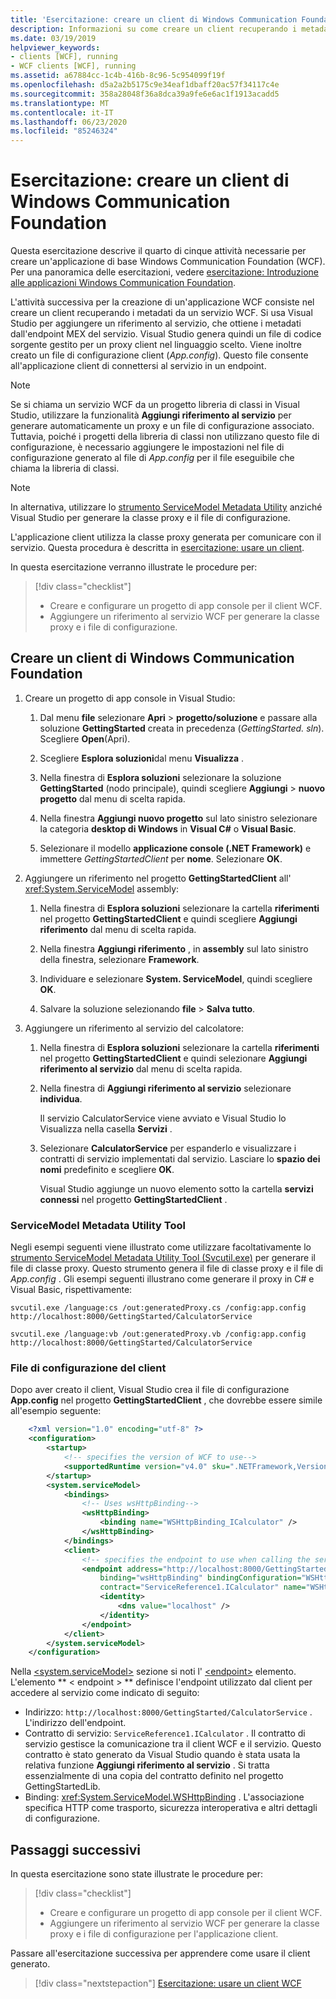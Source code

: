```yaml
---
title: 'Esercitazione: creare un client di Windows Communication Foundation'
description: Informazioni su come creare un client recuperando i metadati da un servizio WCF come parte di una serie di articoli che consentono di iniziare a creare un'applicazione WCF.
ms.date: 03/19/2019
helpviewer_keywords:
- clients [WCF], running
- WCF clients [WCF], running
ms.assetid: a67884cc-1c4b-416b-8c96-5c954099f19f
ms.openlocfilehash: d5a2a2b5175c9e34eaf1dbaff20ac57f34117c4e
ms.sourcegitcommit: 358a28048f36a8dca39a9fe6e6ac1f1913acadd5
ms.translationtype: MT
ms.contentlocale: it-IT
ms.lasthandoff: 06/23/2020
ms.locfileid: "85246324"
---
```

# <a name="tutorial-create-a-windows-communication-foundation-client"></a>Esercitazione: creare un client di Windows Communication Foundation

Questa esercitazione descrive il quarto di cinque attività necessarie per creare un'applicazione di base Windows Communication Foundation (WCF). Per una panoramica delle esercitazioni, vedere [esercitazione: Introduzione alle applicazioni Windows Communication Foundation](getting-started-tutorial.md).

L'attività successiva per la creazione di un'applicazione WCF consiste nel creare un client recuperando i metadati da un servizio WCF. Si usa Visual Studio per aggiungere un riferimento al servizio, che ottiene i metadati dall'endpoint MEX del servizio. Visual Studio genera quindi un file di codice sorgente gestito per un proxy client nel linguaggio scelto. Viene inoltre creato un file di configurazione client (*App.config*). Questo file consente all'applicazione client di connettersi al servizio in un endpoint.

> [!NOTE]
> Se si chiama un servizio WCF da un progetto libreria di classi in Visual Studio, utilizzare la funzionalità **Aggiungi riferimento al servizio** per generare automaticamente un proxy e un file di configurazione associato. Tuttavia, poiché i progetti della libreria di classi non utilizzano questo file di configurazione, è necessario aggiungere le impostazioni nel file di configurazione generato al file di *App.config* per il file eseguibile che chiama la libreria di classi.

> [!NOTE]
> In alternativa, utilizzare lo [strumento ServiceModel Metadata Utility](#servicemodel-metadata-utility-tool) anziché Visual Studio per generare la classe proxy e il file di configurazione.

L'applicazione client utilizza la classe proxy generata per comunicare con il servizio. Questa procedura è descritta in [esercitazione: usare un client](how-to-use-a-wcf-client.md).

In questa esercitazione verranno illustrate le procedure per:
> [!div class="checklist"]
>
> - Creare e configurare un progetto di app console per il client WCF.
> - Aggiungere un riferimento al servizio WCF per generare la classe proxy e i file di configurazione.

## <a name="create-a-windows-communication-foundation-client"></a>Creare un client di Windows Communication Foundation

1. Creare un progetto di app console in Visual Studio:

    1. Dal menu **file** selezionare **Apri**  >  **progetto/soluzione** e passare alla soluzione **GettingStarted** creata in precedenza (*GettingStarted. sln*). Scegliere **Open**(Apri).

    2. Scegliere **Esplora soluzioni**dal menu **Visualizza** .

    3. Nella finestra di **Esplora soluzioni** selezionare la soluzione **GettingStarted** (nodo principale), quindi scegliere **Aggiungi**  >  **nuovo progetto** dal menu di scelta rapida.

    4. Nella finestra **Aggiungi nuovo progetto** sul lato sinistro selezionare la categoria **desktop di Windows** in **Visual C#** o **Visual Basic**.

    5. Selezionare il modello **applicazione console (.NET Framework)** e immettere *GettingStartedClient* per **nome**. Selezionare **OK**.

2. Aggiungere un riferimento nel progetto **GettingStartedClient** all' <xref:System.ServiceModel> assembly:

    1. Nella finestra di **Esplora soluzioni** selezionare la cartella **riferimenti** nel progetto **GettingStartedClient** e quindi scegliere **Aggiungi riferimento** dal menu di scelta rapida.

    2. Nella finestra **Aggiungi riferimento** , in **assembly** sul lato sinistro della finestra, selezionare **Framework**.

    3. Individuare e selezionare **System. ServiceModel**, quindi scegliere **OK**.

    4. Salvare la soluzione selezionando **file**  >  **Salva tutto**.

3. Aggiungere un riferimento al servizio del calcolatore:

   1. Nella finestra di **Esplora soluzioni** selezionare la cartella **riferimenti** nel progetto **GettingStartedClient** e quindi selezionare **Aggiungi riferimento al servizio** dal menu di scelta rapida.

   2. Nella finestra di **Aggiungi riferimento al servizio** selezionare **individua**.

      Il servizio CalculatorService viene avviato e Visual Studio lo Visualizza nella casella **Servizi** .

   3. Selezionare **CalculatorService** per espanderlo e visualizzare i contratti di servizio implementati dal servizio. Lasciare lo **spazio dei nomi** predefinito e scegliere **OK**.

      Visual Studio aggiunge un nuovo elemento sotto la cartella **servizi connessi** nel progetto **GettingStartedClient** .

### <a name="servicemodel-metadata-utility-tool"></a>ServiceModel Metadata Utility Tool

Negli esempi seguenti viene illustrato come utilizzare facoltativamente lo [strumento ServiceModel Metadata Utility Tool (Svcutil.exe)](servicemodel-metadata-utility-tool-svcutil-exe.md) per generare il file di classe proxy. Questo strumento genera il file di classe proxy e il file di *App.config* . Gli esempi seguenti illustrano come generare il proxy in C# e Visual Basic, rispettivamente:

```shell
svcutil.exe /language:cs /out:generatedProxy.cs /config:app.config http://localhost:8000/GettingStarted/CalculatorService
```

```shell
svcutil.exe /language:vb /out:generatedProxy.vb /config:app.config http://localhost:8000/GettingStarted/CalculatorService
```

### <a name="client-configuration-file"></a>File di configurazione del client

Dopo aver creato il client, Visual Studio crea il file di configurazione **App.config** nel progetto **GettingStartedClient** , che dovrebbe essere simile all'esempio seguente:

```xml
    <?xml version="1.0" encoding="utf-8" ?>
    <configuration>
        <startup>
            <!-- specifies the version of WCF to use-->
            <supportedRuntime version="v4.0" sku=".NETFramework,Version=v4.6.1" />
        </startup>
        <system.serviceModel>
            <bindings>
                <!-- Uses wsHttpBinding-->
                <wsHttpBinding>
                    <binding name="WSHttpBinding_ICalculator" />
                </wsHttpBinding>
            </bindings>
            <client>
                <!-- specifies the endpoint to use when calling the service -->
                <endpoint address="http://localhost:8000/GettingStarted/CalculatorService"
                    binding="wsHttpBinding" bindingConfiguration="WSHttpBinding_ICalculator"
                    contract="ServiceReference1.ICalculator" name="WSHttpBinding_ICalculator">
                    <identity>
                        <dns value="localhost" />
                    </identity>
                </endpoint>
            </client>
        </system.serviceModel>
    </configuration>
```

Nella [\<system.serviceModel>](../configure-apps/file-schema/wcf/system-servicemodel.md) sezione si noti l' [\<endpoint>](../configure-apps/file-schema/wcf/endpoint-element.md) elemento. L'elemento ** &lt; endpoint &gt; ** definisce l'endpoint utilizzato dal client per accedere al servizio come indicato di seguito:

- Indirizzo: `http://localhost:8000/GettingStarted/CalculatorService` . L'indirizzo dell'endpoint.
- Contratto di servizio: `ServiceReference1.ICalculator` . Il contratto di servizio gestisce la comunicazione tra il client WCF e il servizio. Questo contratto è stato generato da Visual Studio quando è stata usata la relativa funzione **Aggiungi riferimento al servizio** . Si tratta essenzialmente di una copia del contratto definito nel progetto GettingStartedLib.
- Binding: <xref:System.ServiceModel.WSHttpBinding> . L'associazione specifica HTTP come trasporto, sicurezza interoperativa e altri dettagli di configurazione.

## <a name="next-steps"></a>Passaggi successivi

In questa esercitazione sono state illustrate le procedure per:
> [!div class="checklist"]
>
> - Creare e configurare un progetto di app console per il client WCF.
> - Aggiungere un riferimento al servizio WCF per generare la classe proxy e i file di configurazione per l'applicazione client.

Passare all'esercitazione successiva per apprendere come usare il client generato.

> [!div class="nextstepaction"]
> [Esercitazione: usare un client WCF](how-to-use-a-wcf-client.md)
